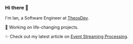 ### Hi there 👋

I'm Ian, a Software Engineer at [TheosDev](https://theosdev.vercel.app/).

🚀 Working on life-changing projects. 

✨ Check out my latest article on [Event Streaming Processing](https://theosdev.vercel.app/blog/Event-streaming-processing).

